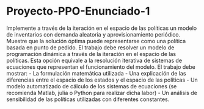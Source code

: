 # Proyecto-PPO-Enunciado-1
Implemente a través de la iteración en el espacio de las políticas un modelo de inventarios con demanda aleatoria y aprovisionamiento periódico. Muestre que la solución óptima puede representarse como una política basada en punto de pedido. El trabajo debe resolver un modelo de programación dinámica a través de la iteración en el espacio de las políticas. Esta opción equivale a la resolución iterativa de sistemas de ecuaciones que representan el funcionamiento del modelo. El trabajo debe mostrar: - La formulación matemática utilizada - Una explicación de las diferencias entre el espacio de los estados y el espacio de las políticas - Un modelo automatizado de cálculo de los sistemas de ecuaciones (se recomienda Matlab, julia o Python para realizar dicha labor) - Un análisis de sensibilidad de las políticas utilizadas con diferentes constantes.
